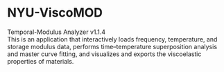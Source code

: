 # NYU-ViscoMOD
Temporal-Modulus Analyzer v1.1.4  
This is an application that interactively loads frequency, temperature, and storage modulus data, performs time–temperature superposition analysis and master curve fitting, and visualizes and exports the viscoelastic properties of materials.

